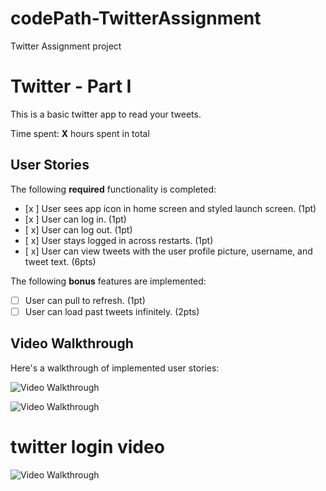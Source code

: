 # codePath-TwitterAssignment
Twitter Assignment project
# Twitter - Part I

This is a basic twitter app to read your tweets.

Time spent: **X** hours spent in total

## User Stories

The following **required** functionality is completed:

- [x ] User sees app icon in home screen and styled launch screen. (1pt)
- [x ] User can log in. (1pt)
- [ x] User can log out. (1pt)
- [ x] User stays logged in across restarts. (1pt)
- [ x] User can view tweets with the user profile picture, username, and tweet text. (6pts)

The following **bonus** features are implemented:

- [ ] User can pull to refresh. (1pt)
- [ ] User can load past tweets infinitely. (2pts)

## Video Walkthrough

Here's a walkthrough of implemented user stories:

<img src='https://media.giphy.com/media/ko0L2EGLhFGAQgGkMX/giphy.gif![image](https://user-images.githubusercontent.com/25970512/191125782-fc95d335-9adc-447d-8c99-01253d80cfc7.png)
' title='Video Walkthrough' width='' alt='Video Walkthrough' />

<img src='https://media.giphy.com/media/ahSdKhtj0ZisQYXiOC/giphy.gif![image](https://user-images.githubusercontent.com/25970512/191125948-b4fde7e0-19d9-4452-8130-0708e4bfbd53.png)
' title='pull down tweets' width='' alt='Video Walkthrough' />
# twitter login video
<img src='https://media.giphy.com/media/pRzKEUgSNBl6Rln8t4/giphy.gif![image](https://user-images.githubusercontent.com/25970512/191126084-09af4dd4-e21a-458a-a459-35095708d1f3.png)
' title='Video Walkthrough' width='' alt='Video Walkthrough' />
